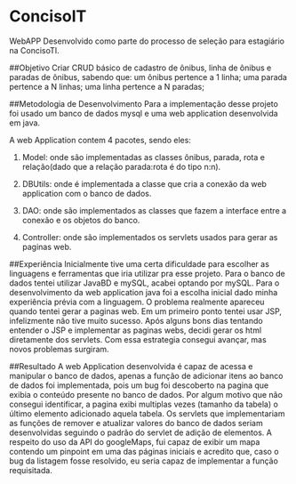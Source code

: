 # ConcisoIT
WebAPP Desenvolvido como parte do processo de seleção para estagiário na ConcisoTI.

##Objetivo
Criar CRUD básico de cadastro de ônibus, linha de ônibus e paradas de ônibus, sabendo que:
um ônibus pertence a 1 linha;
uma parada pertence a N linhas;
uma linha pertence a N paradas;

##Metodologia de Desenvolvimento
Para a implementação desse projeto foi usado um banco de dados mysql e uma web application desenvolvida em java.

A web Application contem 4 pacotes, sendo eles:

1. Model: onde são implementadas as classes ônibus, parada, rota e relação(dado que a relação parada:rota é do tipo n:n).

2. DBUtils: onde é implementada a classe que cria a conexão da web application com o banco de dados.
 
3. DAO: onde são implementados as classes que fazem a interface entre a conexão e os objetos do banco.

4. Controller: onde são implementados os servlets usados para gerar as paginas web.

##Experiência
Inicialmente tive uma certa dificuldade para escolher as linguagens e ferramentas que iria utilizar pra esse projeto. Para o banco de dados tentei utilizar JavaBD e mySQL, acabei optando por mySQL. Para o desenvolvimento da web application java foi a escolha inicial dado minha experiência prévia com a linguagem. O problema realmente apareceu quando tentei gerar a paginas web. Em um primeiro ponto tentei usar JSP, infelizmente não tive muito sucesso. Após alguns bons dias tentando entender o JSP e implementar as paginas webs, decidi gerar os html diretamente dos servlets. Com essa estrategia consegui avançar, mas novos problemas surgiram.

##Resultado
A web Application desenvolvida é capaz de acessa e manipular o banco de dados, apenas a função de adicionar itens ao banco de dados foi implementada, pois um bug foi descoberto na pagina que exibia o conteúdo presente no banco de dados. Por algum motivo que não consegui identificar, a pagina exibi multiplas vezes (tamanho da tabela) o último elemento adicionado aquela tabela.
Os servlets que implementariam as funções de remover e atualizar valores do banco de dados seriam desenvolvidas seguindo o padrão do servlet de adição de elementos.
A respeito do uso da API do googleMaps, fui capaz de exibir um mapa contendo um pinpoint em uma das páginas iniciais e acredito que, caso o bug da listagem fosse resolvido, eu seria capaz de implementar a função requisitada.

